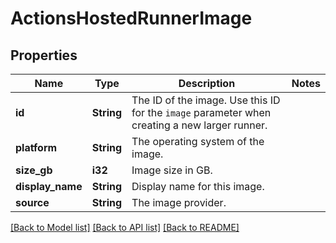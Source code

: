# ActionsHostedRunnerImage

## Properties

Name | Type | Description | Notes
------------ | ------------- | ------------- | -------------
**id** | **String** | The ID of the image. Use this ID for the `image` parameter when creating a new larger runner. | 
**platform** | **String** | The operating system of the image. | 
**size_gb** | **i32** | Image size in GB. | 
**display_name** | **String** | Display name for this image. | 
**source** | **String** | The image provider. | 

[[Back to Model list]](../README.md#documentation-for-models) [[Back to API list]](../README.md#documentation-for-api-endpoints) [[Back to README]](../README.md)


